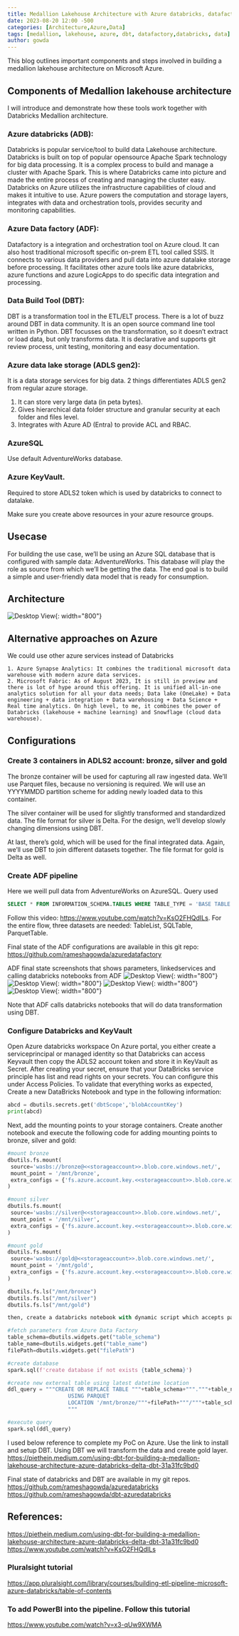 ```yaml
---
title: Medallion Lakehouse Architecture with Azure databricks, datafactory and DBT
date: 2023-08-20 12:00 -500
categories: [Architecture,Azure,Data]
tags: [medallion, lakehouse, azure, dbt, datafactory,databricks, data]
author: gowda
---
```


This blog outlines important components and steps involved in building a medallion lakehouse architecture on Microsoft Azure.

## Components of Medallion lakehouse architecture
I will introduce and demonstrate how these tools work together with Databricks Medallion architecture.

### Azure databricks (ADB):
Databricks is popular service/tool to build data Lakehouse architecture. Databricks is built on top of popular opensource Apache Spark technology for big data processing. It is a complex process to build and manage a cluster with Apache Spark. This is where Databricks came into picture and made the entire process of creating and managing the cluster easy. Databricks on Azure utilizes the infrastructure capabilities of cloud and makes it intuitive to use. Azure powers the computation and storage layers, integrates with data and orchestration tools, provides security and monitoring capabilities.

### Azure Data factory (ADF):
Datafactory is a integration and orchestration tool on Azure cloud. It can also host traditional microsoft specific on-prem ETL tool called SSIS. It connects to various data providers and pull data into azure datalake storage before processing. It facilitates other azure tools like azure databricks, azure functions and azure LogicApps to do specific data integration and processing.

### Data Build Tool (DBT):
DBT is a transformation tool in the ETL/ELT process. There is a lot of buzz around DBT in data community. It is an open source command line tool written in Python. DBT focusses on the transformation, so it doesn’t extract or load data, but only transforms data. It is declarative and supports git review process, unit testing, monitoring and easy documentation.

### Azure data lake storage (ADLS gen2):
It is a data storage services for big data. 2 things differentiates ADLS gen2 from regular azure storage.
1. It can store very large data (in peta bytes).
2. Gives hierarchical data folder structure and granular security at each folder and files level. 
3. Integrates with Azure AD (Entra) to provide ACL and RBAC.

### AzureSQL
Use default AdventureWorks database.

### Azure KeyVault.
Required to store ADLS2 token which is used by databricks to connect to datalake.

Make sure you create above resources in your azure resource groups.

## Usecase
For building the use case, we’ll be using an Azure SQL database that is configured with sample data: AdventureWorks. This database will play the role as source from which we’ll be getting the data. The end goal is to build a simple and user-friendly data model that is ready for consumption.

## Architecture

![Desktop View](/assets/img/medallion-arch.png){: width="800"}
    
## Alternative approaches on Azure
We could use other azure services instead of Databricks

    1. Azure Synapse Analytics: It combines the traditional microsoft data warehouse with modern azure data services.
    2. Microsoft Fabric: As of August 2023, It is still in preview and there is lot of hype around this offering. It is unified all-in-one analytics solution for all your data needs; Data lake (OneLake) + Data engineering + data integration + Data warehousing + Data Science + Real time analytics. On high level, to me, it combines the power of Databricks (lakehouse + machine learning) and Snowflage (cloud data warehouse).

## Configurations
### Create 3 containers in ADLS2 account: bronze, silver and gold

The bronze container will be used for capturing all raw ingested data. We’ll use Parquet files, because no versioning is required. We will use an YYYYMMDD partition scheme for adding newly loaded data to this container.

The silver container will be used for slightly transformed and standardized data. The file format for silver is Delta. For the design, we’ll develop slowly changing dimensions using DBT.

At last, there’s gold, which will be used for the final integrated data. Again, we’ll use DBT to join different datasets together. The file format for gold is Delta as well.

### Create ADF pipeline
Here we weill pull data from AdventureWorks on AzureSQL. Query used
```sql
SELECT * FROM INFORMATION_SCHEMA.TABLES WHERE TABLE_TYPE = 'BASE TABLE' AND TABLE_SCHEMA = 'SalesLT'
```

Follow this video: <https://www.youtube.com/watch?v=KsO2FHQdILs>. For the entire flow, three datasets are needed: TableList, SQLTable, ParquetTable.

Final state of the ADF configurations are available in this git repo:
<https://github.com/rameshagowda/azuredatafactory>

ADF final state screenshots that shows parameters, linkedservices and calling databricks notebooks from ADF
![Desktop View](/assets/img/ADF-linkedservices.png){: width="800"}
![Desktop View](/assets/img/ADF-pipeline.png){: width="800"}
![Desktop View](/assets/img/linkedservice-blobstorage.png){: width="800"}
![Desktop View](/assets/img/linkedservice-params-blobstorage.png){: width="800"}

Note that ADF calls databricks notebooks that will do data transformation using DBT.

### Configure Databricks and KeyVault
Open Azure databricks workspace
On Azure portal, you either create a serviceprincipal or managed identity so that Databricks can access Keyvault
then copy the ADLS2 account token and store it in KeyVault as Secret.
After creating your secret, ensure that your DataBricks service principle has list and read rights on your secrets. You can configure this under Access Policies.
To validate that everything works as expected, Create a new DataBricks Notebook and type in the following information:

```python
abcd = dbutils.secrets.get('dbtScope','blobAccountKey')
print(abcd)
```

Next, add the mounting points to your storage containers. Create another notebook and execute the following code for adding mounting points to bronze, silver and gold:

```python
#mount bronze
dbutils.fs.mount(
 source='wasbs://bronze@<<storageaccount>>.blob.core.windows.net/',
 mount_point = '/mnt/bronze',
 extra_configs = {'fs.azure.account.key.<<storageaccount>>.blob.core.windows.net': dbutils.secrets.get('dbtScope','blobAccountKey')}
)

#mount silver
dbutils.fs.mount(
 source='wasbs://silver@<<storageaccount>>.blob.core.windows.net/',
 mount_point = '/mnt/silver',
 extra_configs = {'fs.azure.account.key.<<storageaccount>>.blob.core.windows.net': dbutils.secrets.get('dbtScope','blobAccountKey')}
)

#mount gold
dbutils.fs.mount(
 source='wasbs://gold@<<storageaccount>>.blob.core.windows.net/',
 mount_point = '/mnt/gold',
 extra_configs = {'fs.azure.account.key.<<storageaccount>>.blob.core.windows.net': dbutils.secrets.get('dbtScope','blobAccountKey')}
)

dbutils.fs.ls("/mnt/bronze")
dbutils.fs.ls("/mnt/silver")
dbutils.fs.ls("/mnt/gold")

then, create a databricks notebook with dynamic script which accepts parameters from ADF.

#fetch parameters from Azure Data Factory
table_schema=dbutils.widgets.get("table_schema")
table_name=dbutils.widgets.get("table_name")
filePath=dbutils.widgets.get("filePath")

#create database
spark.sql(f'create database if not exists {table_schema}')

#create new external table using latest datetime location
ddl_query = """CREATE OR REPLACE TABLE """+table_schema+"""."""+table_name+""" 
                   USING PARQUET
                   LOCATION '/mnt/bronze/"""+filePath+"""/"""+table_schema+"""."""+table_name+""".parquet'
                   """

#execute query
spark.sql(ddl_query)
```

I used below reference to complete my PoC on Azure. Use the link to install and setup DBT. Using DBT we will transform the data and create gold layer.
<https://piethein.medium.com/using-dbt-for-building-a-medallion-lakehouse-architecture-azure-databricks-delta-dbt-31a31fc9bd0>

Final state of databricks and DBT are available in my git repos.
<https://github.com/rameshagowda/azuredatabricks>
<https://github.com/rameshagowda/dbt-azuredatabricks>

## References:
<https://piethein.medium.com/using-dbt-for-building-a-medallion-lakehouse-architecture-azure-databricks-delta-dbt-31a31fc9bd0>
<https://www.youtube.com/watch?v=KsO2FHQdILs>
### Pluralsight tutorial
<https://app.pluralsight.com/library/courses/building-etl-pipeline-microsoft-azure-databricks/table-of-contents>
### To add PowerBI into the pipeline. Follow this tutorial
<https://www.youtube.com/watch?v=x3-qUw9XWMA>
